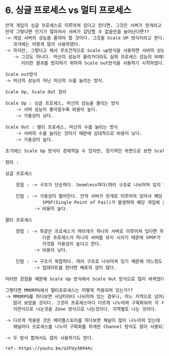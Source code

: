 # 6. 싱글 프로세스 vs 멀티 프로세스

<pre>
만약 게임이 싱글 프로세스로 이루어져 있다고 한다면, 그것은 서버가 한개라고 말하는 것과 같다.
만약 그렇다면 인기가 많아져서 서버가 감당할 수 없을만큼 늘어난다면??
-> 게임 서버의 성능을 올려야 할 것이다. 그것을 Scale UP 방식이라고 한다.
   과거에는 이렇게 많이 사용하였다.
-> 하지만, 그렇다고 해서 무조건적으로 Scale up방식을 사용하면 서버의 성능이 올라가는가?
   -> 그것도 아니다. 머신이 성능이 올라가더라도 실제 프로세스 성능이 비례하게 올라가지 않는다. 오히려 성능이 떨어지는 경우도 있을 수도 있다.
      이러한 결과를 방지하기 위하여 Scale out방식을 사용하기 시작하였다.

Scale out방식
-> 머신의 성능이 아닌 머신의 수를 늘리는 방식.

Scale Up, Scale Out 정리

Scale Up : 싱글 프로세스, 머신의 성능을 올리는 방식
    -> 서버 성능이 좋아질수록 비용이 높다.
    -> 가용성이 낮다.

Scale Out : 멀티 프로세스, 머신의 수를 늘리는 방식
    -> 서버의 수를 늘리는 것이기 때문에 상대적으로 비용이 낮다.
    -> 가용성이 높다.

초기에는 Scale Up 방식이 경제적일 수 있지만, 장기적인 측면으로 보면 Scale Out방식이 더 경제적이다.

정리 :

싱글 프로세스

    장점 : -> 구조가 단순하다. Seamless하다(여러 구조로 나뉘어져 있지 않기 때문에 관리가 단순하다). 

    단점 : -> 가용성이 떨어진다. 만약 서버가 한개로 이루어져 있어서 해당 서버가 꺼진다면? 
              SPOF(Single Point of Fail)가 발생하여 해당 게임에 큰 문제가 발생한다.
           -> 비용이 높다.

멀티 프로세스

    장점 : -> 똑같은 프로세스가 여러개가 하나의 서버로 이루어져 있다면 하나의 프로세스가 죽는다고 해도
              다른 프로세스가 하나의 서버를 유지 시키기 때문에 SPOF가 발생하지는 않는다.
              이것을 가용성이 높다고 한다.
           -> 비용이 낮다.

    단점 : -> 구조가 복잡하다. 여러 구조로 나뉘어져 있기 때문에 어느정도 끊어짐이 있다.
           -> 업데이트를 한다면 배포의 양이 많다.

이러한 장점들 때문에 Scale Up 방식에서 Scale Out 방식으로 많이 바뀌었다.

그렇다면 MMORPG에서 멀티프로세스는 어떻게 적용되어 있는가??
-> MMORPG를 하다보면 사냥터마다 나뉘어져 있는 경우나, 어느 지역으로 넘어갈때 로딩화면이 뜨는 경우를 
   많이 보았을 것이다. 그것이 프로세스마다 다르게 나누어져 구획화되어 각 지역마다 프로세스 1, 프로세스 2 ..
   이런식으로 나눈것을 Zone 방식으로 나눈것이다. 지역별로 나눈 것이다.

-> 다르게 적용된 것은 메이플스토리를 하다보면 채널이 많이 나누어져 있는데
   채널마다 프로세스를 나누어 구획화를 하게한 Channel 방식도 많이 사용되고 있다.

-> 두 방식 합쳐서도 많이 사용하기도 한다.

ref: https://youtu.be/U2FUy3094Ac
</pre>
